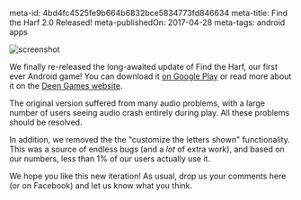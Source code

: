 meta-id: 4bd4fc4525fe9b664b6832bce5834773fd846634
meta-title: Find the Harf 2.0 Released!
meta-publishedOn: 2017-04-28
meta-tags: android apps

![screenshot](http://i.imgur.com/WRVt9Yp.png)

We finally re-released the long-awaited update of Find the Harf, our first ever Android game!  You can download it [on Google Play](https://play.google.com/store/apps/details?id=com.deengames.findtheharf) or read more about it on the [Deen Games website](http://deengames.com/find-the-harf.html).

The original version suffered from many audio problems, with a large number of users seeing audio crash entirely during play. All these problems should be resolved.

In addition, we removed the the "customize the letters shown" functionality. This was a source of endless bugs (and a *lot* of extra work), and based on our numbers, less than 1% of our users actually use it. 

We hope you like this new iteration!  As usual, drop us your comments here (or on Facebook) and let us know what you think.